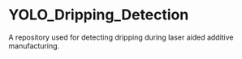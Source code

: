 # YOLO_Dripping_Detection
 A repository used for detecting dripping during laser aided additive manufacturing.
